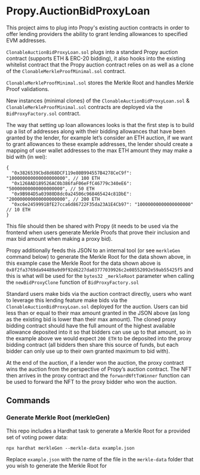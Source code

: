 # Propy.AuctionBidProxyLoan

This project aims to plug into Propy's existing auction contracts in order to offer lending providers the ability to grant lending allowances to specified EVM addresses.

`ClonableAuctionBidProxyLoan.sol` plugs into a standard Propy auction contract (supports ETH & ERC-20 bidding), it also hooks into the existing whitelist contract that the Propy auction contract relies on as well as a clone of the `ClonableMerkleProofMinimal.sol` contract.

`ClonableMerkleProofMinimal.sol` stores the Merkle Root and handles Merkle Proof validations.

New instances (minimal clones) of the `ClonableAuctionBidProxyLoan.sol` & `ClonableMerkleProofMinimal.sol` contracts are deployed via the `BidProxyFactory.sol` contract.

The way that setting up loan allowances looks is that the first step is to build up a list of addresses along with their bidding allowances that have been granted by the lender, for example let’s consider an ETH auction, if we want to grant allowances to these example addresses, the lender should create a mapping of user wallet addresses to the max ETH amount they may make a bid with (in wei):

```
{
  "0x3826539Cbd8d68DCF119e80B994557B4278CeC9f": "100000000000000000000", // 100 ETH
  "0x1268AD189526AC0b386faF06eFfC46779c340eE6": "50000000000000000000", // 50 ETH
  "0x9B984D5a03980D8dc0a24506c968465424c81DbE": "200000000000000000000", // 200 ETH
  "0xc6e2459991BfE27cca6d86722F35da23A1E4Cb97": "10000000000000000000" // 10 ETH
}
```

This file should then be shared with Propy (it needs to be used via the frontend when users generate Merkle Proofs that prove their inclusion and max bid amount when making a proxy bid).

Propy additionally feeds this JSON to an internal tool (or see `merkleGen` command below) to generate the Merkle Root for the data shown above, in this example case the Merkle Root for the data shown above is `0x8f2fa3769da94489a9d9f92d6227da03777039926c2e08552092e59ab55425f5` and this is what will be used for the `bytes32 _merkleRoot` parameter when calling the `newBidProxyClone` function of `BidProxyFactory.sol`

Standard users make bids via the auction contract directly, users who want to leverage this lending feature make bids via the `ClonableAuctionBidProxyLoan.sol` deployed for the auction. Users can bid less than or equal to their max amount granted in the JSON above (as long as the existing bid is lower than their max amount). The cloned proxy bidding contract should have the full amount of the highest available allowance deposited into it so that bidders can use up to that amount, so in the example above we would expect `200 ETH` to be deposited into the proxy bidding contract (all bidders then share this source of funds, but each bidder can only use up to their own granted maximum to bid with).

At the end of the auction, if a lender won the auction, the proxy contract wins the auction from the perspective of Propy’s auction contract. The NFT then arrives in the proxy contract and the `forwardNftToWinner` function can be used to forward the NFT to the proxy bidder who won the auction.

## Commands

### Generate Merkle Root (merkleGen)

This repo includes a Hardhat task to generate a Merkle Root for a provided set of voting power data:

`npx hardhat merkleGen --merkle-data example.json`

Replace `example.json` with the name of the file in the `merkle-data` folder that you wish to generate the Merkle Root for